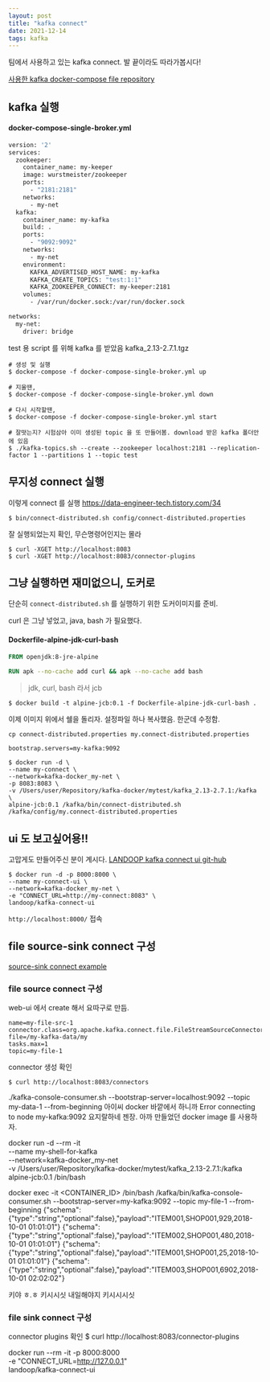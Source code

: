 ```yaml
---
layout: post
title: "kafka connect"
date: 2021-12-14
tags: kafka
---
```


팀에서 사용하고 있는 kafka connect. 발 끝이라도 따라가봅시다!

[사용한 kafka docker-compose file repository](https://github.com/wurstmeister/kafka-docker)

## kafka 실행

#### docker-compose-single-broker.yml

``` dockerfile
version: '2'
services:
  zookeeper:
    container_name: my-keeper
    image: wurstmeister/zookeeper
    ports:
      - "2181:2181"
    networks:
      - my-net
  kafka:
    container_name: my-kafka
    build: .
    ports:
      - "9092:9092"
    networks:
      - my-net
    environment:
      KAFKA_ADVERTISED_HOST_NAME: my-kafka
      KAFKA_CREATE_TOPICS: "test:1:1"
      KAFKA_ZOOKEEPER_CONNECT: my-keeper:2181
    volumes:
      - /var/run/docker.sock:/var/run/docker.sock

networks:
  my-net:
    driver: bridge

```

test 용 script 를 위해 kafka 를 받았음
kafka_2.13-2.7.1.tgz

``` shell
# 생성 및 실행
$ docker-compose -f docker-compose-single-broker.yml up

# 지울땐,
$ docker-compose -f docker-compose-single-broker.yml down

# 다시 시작할땐,
$ docker-compose -f docker-compose-single-broker.yml start

# 잘떳는지? 시험삼아 이미 생성된 topic 을 또 만들어봄. download 받은 kafka 폴더안에 있음
$ ./kafka-topics.sh --create --zookeeper localhost:2181 --replication-factor 1 --partitions 1 --topic test
```

## 무지성 connect 실행

이렇게 connect 를 실행 https://data-engineer-tech.tistory.com/34
``` shell
$ bin/connect-distributed.sh config/connect-distributed.properties
```

잘 실행되었는지 확인, 무슨명령어인지는 몰라
``` shell
$ curl -XGET http://localhost:8083
$ curl -XGET http://localhost:8083/connector-plugins
```

## 그냥 실행하면 재미없으니, 도커로

단순히 `connect-distributed.sh` 를 실행하기 위한 도커이미지를 준비.

curl 은 그냥 넣었고, java, bash 가 필요했다.

#### Dockerfile-alpine-jdk-curl-bash
``` dockerfile
FROM openjdk:8-jre-alpine
  
RUN apk --no-cache add curl && apk --no-cache add bash
```

> jdk, curl, bash 라서 jcb

``` shell
$ docker build -t alpine-jcb:0.1 -f Dockerfile-alpine-jdk-curl-bash .
```

이제 이미지 위에서 쉘을 돌리자. 설정파일 하나 복사했음. 한군데 수정함.

``` shell
cp connect-distributed.properties my.connect-distributed.properties
```
```
bootstrap.servers=my-kafka:9092
```


```shell
$ docker run -d \
--name my-connect \
--network=kafka-docker_my-net \
-p 8083:8083 \
-v /Users/user/Repository/kafka-docker/mytest/kafka_2.13-2.7.1:/kafka \
alpine-jcb:0.1 /kafka/bin/connect-distributed.sh /kafka/config/my.connect-distributed.properties
```

## ui 도 보고싶어용!!

고맙게도 만들어주신 분이 계시다. [LANDOOP kafka connect ui git-hub](https://github.com/lensesio/kafka-connect-ui)

``` shell
$ docker run -d -p 8000:8000 \
--name my-connect-ui \
--network=kafka-docker_my-net \
-e "CONNECT_URL=http://my-connect:8083" \
landoop/kafka-connect-ui
```

`http://localhost:8000/` 접속

## file source-sink connect 구성
[source-sink connect example](https://wedul.site/683)

### file source connect 구성

web-ui 에서 create 해서 요따구로 만듬.

```
name=my-file-src-1
connector.class=org.apache.kafka.connect.file.FileStreamSourceConnector
file=/my-kafka-data/my
tasks.max=1
topic=my-file-1
```

connector 생성 확인

```
$ curl http://localhost:8083/connectors
```


./kafka-console-consumer.sh --bootstrap-server=localhost:9092 --topic my-data-1 --from-beginning
아이씨 docker 바깥에서 하니까 Error connecting to node my-kafka:9092 요지랄하네 젠장.
아까 만들었던 docker image 를 사용하자.

docker run -d --rm -it \
--name my-shell-for-kafka \
--network=kafka-docker_my-net \
-v /Users/user/Repository/kafka-docker/mytest/kafka_2.13-2.7.1:/kafka \
alpine-jcb:0.1 /bin/bash

docker exec -it <CONTAINER_ID> /bin/bash
/kafka/bin/kafka-console-consumer.sh --bootstrap-server=my-kafka:9092 --topic my-file-1 --from-beginning
{"schema":{"type":"string","optional":false},"payload":"ITEM001,SHOP001,929,2018-10-01 01:01:01"}
{"schema":{"type":"string","optional":false},"payload":"ITEM002,SHOP001,480,2018-10-01 01:01:01"}
{"schema":{"type":"string","optional":false},"payload":"ITEM001,SHOP001,25,2018-10-01 01:01:01"}
{"schema":{"type":"string","optional":false},"payload":"ITEM003,SHOP001,6902,2018-10-01 02:02:02"}

키야 ㅎ.ㅎ 키시시싯 내일해야지 키시시시싯

### file sink connect 구성



connector plugins 확인
$ curl http://localhost:8083/connector-plugins


docker run --rm -it -p 8000:8000 \
-e "CONNECT_URL=http://127.0.0.1" \
landoop/kafka-connect-ui